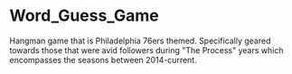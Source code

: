 # Word_Guess_Game
Hangman game that is Philadelphia 76ers themed. Specifically geared towards those that were avid followers during "The Process" years which encompasses the seasons between 2014-current.
